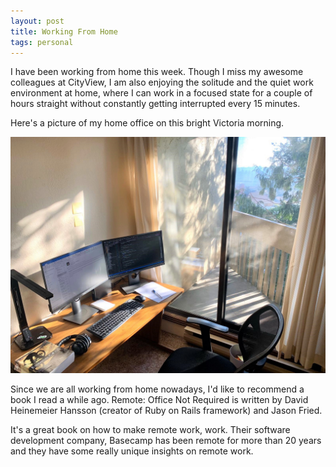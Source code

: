 ```yaml
---
layout: post
title: Working From Home
tags: personal 
---
```

I have been working from home this week. Though I miss my awesome colleagues at CityView, I am also enjoying the solitude and the quiet work environment at home, where I can work in a focused state for a couple of hours straight without constantly getting interrupted every 15 minutes. 

Here's a picture of my home office on this bright Victoria morning.

<div class="random centered">
  <a target="_blank" href="../images/random/home_office.jpeg">
    <img src="../images/random/home_office.jpeg" alt="Home Office">
  </a>
</div>

Since we are all working from home nowadays, I'd like to recommend a book I read a while ago. Remote: Office Not Required is written by David Heinemeier Hansson (creator of Ruby on Rails framework) and Jason Fried.

It's a great book on how to make remote work, work. Their software development company, Basecamp has been remote for more than 20 years and they have some really unique insights on remote work. 